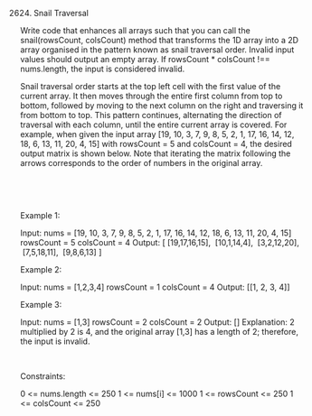 2624. Snail Traversal

Write code that enhances all arrays such that you can call the snail(rowsCount, colsCount) method that transforms the 1D array into a 2D array organised in the pattern known as snail traversal order. Invalid input values should output an empty array. If rowsCount * colsCount !== nums.length, the input is considered invalid.

Snail traversal order starts at the top left cell with the first value of the current array. It then moves through the entire first column from top to bottom, followed by moving to the next column on the right and traversing it from bottom to top. This pattern continues, alternating the direction of traversal with each column, until the entire current array is covered. For example, when given the input array [19, 10, 3, 7, 9, 8, 5, 2, 1, 17, 16, 14, 12, 18, 6, 13, 11, 20, 4, 15] with rowsCount = 5 and colsCount = 4, the desired output matrix is shown below. Note that iterating the matrix following the arrows corresponds to the order of numbers in the original array.

 

 

Example 1:

Input: 
nums = [19, 10, 3, 7, 9, 8, 5, 2, 1, 17, 16, 14, 12, 18, 6, 13, 11, 20, 4, 15]
rowsCount = 5
colsCount = 4
Output: 
[
 [19,17,16,15],
 [10,1,14,4],
 [3,2,12,20],
 [7,5,18,11],
 [9,8,6,13]
]


Example 2:

Input: 
nums = [1,2,3,4]
rowsCount = 1
colsCount = 4
Output: [[1, 2, 3, 4]]


Example 3:

Input: 
nums = [1,3]
rowsCount = 2
colsCount = 2
Output: []
Explanation: 2 multiplied by 2 is 4, and the original array [1,3] has a length of 2; therefore, the input is invalid.


 

Constraints:

0 <= nums.length <= 250
1 <= nums[i] <= 1000
1 <= rowsCount <= 250
1 <= colsCount <= 250

 